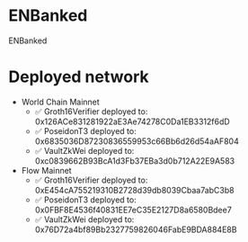 # ENBanked
ENBanked


# Deployed network
- World Chain Mainnet
  - ✅ Groth16Verifier deployed to: 0x126ACe831281922aE3Ae74278C0Da1EB3312f6dD
  - ✅ PoseidonT3 deployed to: 0x6835036D87230836559953c66Bb6d26d54aAF804
  - ✅ VaultZkWei deployed to: 0xc0839662B93BcA1d3Fb37EBa3d0b712A22E9A583
- Flow Mainnet
  - ✅ Groth16Verifier deployed to: 0xE454cA755219310B2728d39db8039Cbaa7abC3b8
  - ✅ PoseidonT3 deployed to: 0x0FBF8E4536f40831EE7eC35E2127D8a6580Bdee7
  - ✅ VaultZkWei deployed to: 0x76D72a4bf89Bb2327759826046FabE9BDA884E8B

